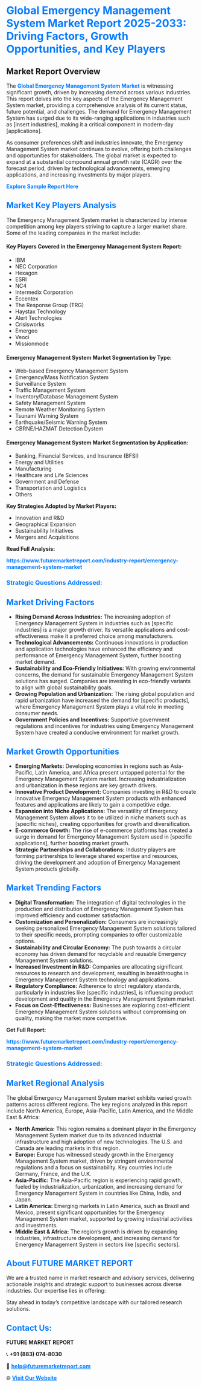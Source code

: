 <h1 style="color: #007BFF;">Global Emergency Management System Market Report 2025-2033: Driving Factors, Growth Opportunities, and Key Players</h1>

<section id="overview">
<h2>Market Report Overview</h2>
<p>The <a href="https://www.futuremarketreport.com/industry-report/emergency-management-system-market" style="color: #007BFF; text-decoration: none;"><strong>Global Emergency Management System Market</strong></a> is witnessing significant growth, driven by increasing demand across various industries. This report delves into the key aspects of the Emergency Management System market, providing a comprehensive analysis of its current status, future potential, and challenges. The demand for Emergency Management System has surged due to its wide-ranging applications in industries such as [insert industries], making it a critical component in modern-day [applications].</p>
<p>As consumer preferences shift and industries innovate, the Emergency Management System market continues to evolve, offering both challenges and opportunities for stakeholders. The global market is expected to expand at a substantial compound annual growth rate (CAGR) over the forecast period, driven by technological advancements, emerging applications, and increasing investments by major players.</p>
</section>

<section id="overview">
<p><a href="https://www.futuremarketreport.com/request-sample/reportId=57970" style="color: #007BFF; text-decoration: none;"><strong>Explore Sample Report Here</strong></a></p>
</section>

<section id="key-players">
<h2 style="color: #007BFF;">Market Key Players Analysis</h2>
<p>The Emergency Management System market is characterized by intense competition among key players striving to capture a larger market share. Some of the leading companies in the market include:</p>
<h4>Key Players Covered in the Emergency Management System Report:</h4>
<ul><li>IBM</li><li>NEC Corporation</li><li>Hexagon</li><li>ESRI</li><li>NC4</li><li>Intermedix Corporation</li><li>Eccentex</li><li>The Response Group (TRG)</li><li>Haystax Technology</li><li>Alert Technologies</li><li>Crisisworks</li><li>Emergeo</li><li>Veoci</li><li>Missionmode</li></ul>
<h4>Emergency Management System Market Segmentation by Type:</h4>
<ul><li>Web-based Emergency Management System</li><li>Emergency/Mass Notification System</li><li>Surveillance System</li><li>Traffic Management System</li><li>Inventory/Database Management System</li><li>Safety Management System</li><li>Remote Weather Monitoring System</li><li>Tsunami Warning System</li><li>Earthquake/Seismic Warning System</li><li>CBRNE/HAZMAT Detection Dystem</li></ul>

<h4>Emergency Management System Market Segmentation by Application:</h4>
<ul><li>Banking, Financial Services, and Insurance (BFSI)</li><li>Energy and Utilities</li><li>Manufacturing</li><li>Healthcare and Life Sciences</li><li>Government and Defense</li><li>Transportation and Logistics</li><li>Others</li></ul>
<p><strong>Key Strategies Adopted by Market Players:</strong></p>
<ul>
<li>Innovation and R&D</li>
<li>Geographical Expansion</li>
<li>Sustainability Initiatives</li>
<li>Mergers and Acquisitions</li>
</ul>
</section>

<section>
<p><strong>Read Full Analysis: </strong></p><a href="https://www.futuremarketreport.com/industry-report/emergency-management-system-market" style="color: #007BFF; text-decoration: none;"><strong>https://www.futuremarketreport.com/industry-report/emergency-management-system-market</strong></a>
<h3 style="color: #007BFF;">Strategic Questions Addressed:</h3>
</section>

<section id="driving-factors">
<h2 style="color: #007BFF;">Market Driving Factors</h2>
<ul>
<li><strong>Rising Demand Across Industries:</strong> The increasing adoption of Emergency Management System in industries such as [specific industries] is a major growth driver. Its versatile applications and cost-effectiveness make it a preferred choice among manufacturers.</li>
<li><strong>Technological Advancements:</strong> Continuous innovations in production and application technologies have enhanced the efficiency and performance of Emergency Management System, further boosting market demand.</li>
<li><strong>Sustainability and Eco-Friendly Initiatives:</strong> With growing environmental concerns, the demand for sustainable Emergency Management System solutions has surged. Companies are investing in eco-friendly variants to align with global sustainability goals.</li>
<li><strong>Growing Population and Urbanization:</strong> The rising global population and rapid urbanization have increased the demand for [specific products], where Emergency Management System plays a vital role in meeting consumer needs.</li>
<li><strong>Government Policies and Incentives:</strong> Supportive government regulations and incentives for industries using Emergency Management System have created a conducive environment for market growth.</li>
</ul>
</section>

<section id="growth-opportunities">
<h2 style="color: #007BFF;">Market Growth Opportunities</h2>
<ul>
<li><strong>Emerging Markets:</strong> Developing economies in regions such as Asia-Pacific, Latin America, and Africa present untapped potential for the Emergency Management System market. Increasing industrialization and urbanization in these regions are key growth drivers.</li>
<li><strong>Innovative Product Development:</strong> Companies investing in R&D to create innovative Emergency Management System products with enhanced features and applications are likely to gain a competitive edge.</li>
<li><strong>Expansion into Niche Applications:</strong> The versatility of Emergency Management System allows it to be utilized in niche markets such as [specific niches], creating opportunities for growth and diversification.</li>
<li><strong>E-commerce Growth:</strong> The rise of e-commerce platforms has created a surge in demand for Emergency Management System used in [specific applications], further boosting market growth.</li>
<li><strong>Strategic Partnerships and Collaborations:</strong> Industry players are forming partnerships to leverage shared expertise and resources, driving the development and adoption of Emergency Management System products globally.</li>
</ul>
</section>

<section id="trending-factors">
<h2 style="color: #007BFF;">Market Trending Factors</h2>
<ul>
<li><strong>Digital Transformation:</strong> The integration of digital technologies in the production and distribution of Emergency Management System has improved efficiency and customer satisfaction.</li>
<li><strong>Customization and Personalization:</strong> Consumers are increasingly seeking personalized Emergency Management System solutions tailored to their specific needs, prompting companies to offer customizable options.</li>
<li><strong>Sustainability and Circular Economy:</strong> The push towards a circular economy has driven demand for recyclable and reusable Emergency Management System solutions.</li>
<li><strong>Increased Investment in R&D:</strong> Companies are allocating significant resources to research and development, resulting in breakthroughs in Emergency Management System technology and applications.</li>
<li><strong>Regulatory Compliance:</strong> Adherence to strict regulatory standards, particularly in industries like [specific industries], is influencing product development and quality in the Emergency Management System market.</li>
<li><strong>Focus on Cost-Effectiveness:</strong> Businesses are exploring cost-efficient Emergency Management System solutions without compromising on quality, making the market more competitive.</li>
</ul>
</section>

<section>
<p><strong>Get Full Report: </strong></p><a href="https://www.futuremarketreport.com/industry-report/emergency-management-system-market" style="color: #007BFF; text-decoration: none;"><strong>https://www.futuremarketreport.com/industry-report/emergency-management-system-market</strong></a>
<h3 style="color: #007BFF;">Strategic Questions Addressed:</h3>
</section>


<section id="regional-analysis">
<h2 style="color: #007BFF;">Market Regional Analysis</h2>
<p>The global Emergency Management System market exhibits varied growth patterns across different regions. The key regions analyzed in this report include North America, Europe, Asia-Pacific, Latin America, and the Middle East & Africa:</p>
<ul>
<li><strong>North America:</strong> This region remains a dominant player in the Emergency Management System market due to its advanced industrial infrastructure and high adoption of new technologies. The U.S. and Canada are leading markets in this region.</li>
<li><strong>Europe:</strong> Europe has witnessed steady growth in the Emergency Management System market, driven by stringent environmental regulations and a focus on sustainability. Key countries include Germany, France, and the U.K.</li>
<li><strong>Asia-Pacific:</strong> The Asia-Pacific region is experiencing rapid growth, fueled by industrialization, urbanization, and increasing demand for Emergency Management System in countries like China, India, and Japan.</li>
<li><strong>Latin America:</strong> Emerging markets in Latin America, such as Brazil and Mexico, present significant opportunities for the Emergency Management System market, supported by growing industrial activities and investments.</li>
<li><strong>Middle East & Africa:</strong> The region’s growth is driven by expanding industries, infrastructure development, and increasing demand for Emergency Management System in sectors like [specific sectors].</li>
</ul>
</section>

<footer>
<h2 style="color: #007BFF;">About FUTURE MARKET REPORT</h2>
<p>We are a trusted name in market research and advisory services, delivering actionable insights and strategic support to businesses across diverse industries. Our expertise lies in offering:</p>

<p>Stay ahead in today’s competitive landscape with our tailored research solutions.</p>

<h2 style="color: #007BFF;">Contact Us:</h2>
<p><strong>FUTURE MARKET REPORT</strong></p>
<p>📞 <strong>+91 (883) 074-8030</strong></p>
<p>📧 <strong><a href="mailto:help@futuremarketreport.com" style="color: #007BFF;">help@futuremarketreport.com</a></strong></p>
<p>🌐 <strong><a href="https://www.futuremarketreport.com/" style="color: #007BFF;">Visit Our Website</a></strong></p>
</footer>